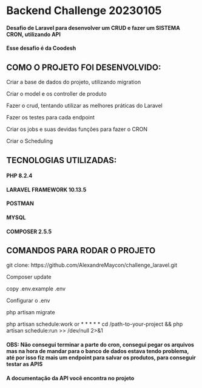<h1>Backend Challenge 20230105</h1>
<h4>Desafio de Laravel para desenvolver um CRUD e fazer um SISTEMA CRON, utilizando API</h4>
<h4>Esse desafio é da Coodesh</h4>
<h2>COMO O PROJETO FOI DESENVOLVIDO: </h2>
<p>Criar a base de dados do projeto, utilizando migration</p>
<p>Criar o model e os controller de produto</p>
<p>Fazer o crud, tentando utilizar as melhores práticas do Laravel</p>
<p>Fazer os testes para cada endpoint</p>
<p>Criar os jobs e suas devidas funções para fazer o CRON</p>
<p>Criar o Scheduling</p>
<h2>TECNOLOGIAS UTILIZADAS: </h2>
<h4>PHP 8.2.4</h4>
<h4>LARAVEL FRAMEWORK 10.13.5</h4>
<h4>POSTMAN</h4>
<h4>MYSQL</h4>
<h4>COMPOSER 2.5.5</h4>
<h2>COMANDOS PARA RODAR O PROJETO</h2>
<p>git clone: https://github.com/AlexandreMaycon/challenge_laravel.git</p>
<p>Composer update</p>
<p>copy .env.example .env</p>
<p>Configurar o .env</p>
<p>php artisan migrate</p>
<p>php artisan schedule:work or * * * * * cd /path-to-your-project && php artisan schedule:run >> /dev/null 2>&1</p>
<h4>OBS: Não consegui terminar a parte do cron, consegui pegar os arquivos mas na hora de mandar para o banco de dados estava tendo problema, até por isso fiz mais um endpoint para salvar os produtos, para conseguir testar as APIS</h4>
<h4>A documentação da API você encontra no projeto</h4>

